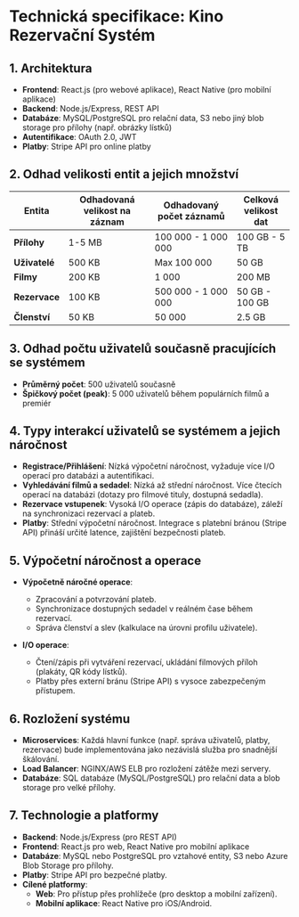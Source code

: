 
# Technická specifikace: Kino Rezervační Systém

## 1. Architektura
- **Frontend**: React.js (pro webové aplikace), React Native (pro mobilní aplikace)
- **Backend**: Node.js/Express, REST API
- **Databáze**: MySQL/PostgreSQL pro relační data, S3 nebo jiný blob storage pro přílohy (např. obrázky lístků)
- **Autentifikace**: OAuth 2.0, JWT
- **Platby**: Stripe API pro online platby

## 2. Odhad velikosti entit a jejich množství

| **Entita**       | **Odhadovaná velikost na záznam** | **Odhadovaný počet záznamů** | **Celková velikost dat** |
|------------------|-----------------------------------|------------------------------|--------------------------|
| **Přílohy**      | 1-5 MB                            | 100 000 - 1 000 000           | 100 GB - 5 TB            |
| **Uživatelé**    | 500 KB                            | Max 100 000                   | 50 GB                    |
| **Filmy**        | 200 KB                            | 1 000                         | 200 MB                   |
| **Rezervace**    | 100 KB                            | 500 000 - 1 000 000           | 50 GB - 100 GB           |
| **Členství**     | 50 KB                             | 50 000                        | 2.5 GB                   |

## 3. Odhad počtu uživatelů současně pracujících se systémem
- **Průměrný počet**: 500 uživatelů současně
- **Špičkový počet (peak)**: 5 000 uživatelů během populárních filmů a premiér

## 4. Typy interakcí uživatelů se systémem a jejich náročnost
- **Registrace/Přihlášení**: Nízká výpočetní náročnost, vyžaduje více I/O operací pro databázi a autentifikaci.
- **Vyhledávání filmů a sedadel**: Nízká až střední náročnost. Více čtecích operací na databázi (dotazy pro filmové tituly, dostupná sedadla).
- **Rezervace vstupenek**: Vysoká I/O operace (zápis do databáze), záleží na synchronizaci rezervací a plateb.
- **Platby**: Střední výpočetní náročnost. Integrace s platební bránou (Stripe API) přináší určité latence, zajištění bezpečnosti plateb.

## 5. Výpočetní náročnost a operace
- **Výpočetně náročné operace**: 
  - Zpracování a potvrzování plateb.
  - Synchronizace dostupných sedadel v reálném čase během rezervací.
  - Správa členství a slev (kalkulace na úrovni profilu uživatele).
  
- **I/O operace**: 
  - Čtení/zápis při vytváření rezervací, ukládání filmových příloh (plakáty, QR kódy lístků).
  - Platby přes externí bránu (Stripe API) s vysoce zabezpečeným přístupem.

## 6. Rozložení systému
- **Microservices**: Každá hlavní funkce (např. správa uživatelů, platby, rezervace) bude implementována jako nezávislá služba pro snadnější škálování.
- **Load Balancer**: NGINX/AWS ELB pro rozložení zátěže mezi servery.
- **Databáze**: SQL databáze (MySQL/PostgreSQL) pro relační data a blob storage pro velké přílohy.

## 7. Technologie a platformy
- **Backend**: Node.js/Express (pro REST API)
- **Frontend**: React.js pro web, React Native pro mobilní aplikace
- **Databáze**: MySQL nebo PostgreSQL pro vztahové entity, S3 nebo Azure Blob Storage pro přílohy.
- **Platby**: Stripe API pro bezpečné platby.
- **Cílené platformy**: 
  - **Web**: Pro přístup přes prohlížeče (pro desktop a mobilní zařízení).
  - **Mobilní aplikace**: React Native pro iOS/Android.
